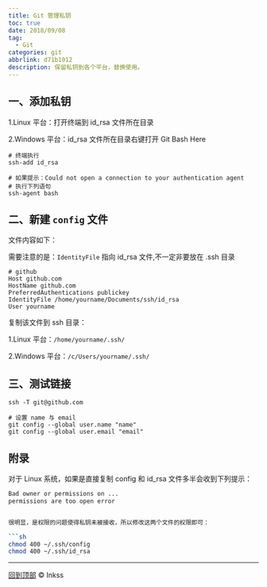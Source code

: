 ```yaml
---
title: Git 管理私钥
toc: true
date: 2018/09/08
tag:
  - Git
categories: git
abbrlink: d71b1012
description: 保留私钥到各个平台，替换使用。
---
```


## 一、添加私钥

1.Linux 平台：打开终端到 id_rsa 文件所在目录

2.Windows 平台：id_rsa 文件所在目录右键打开 Git Bash Here

```shell
# 终端执行
ssh-add id_rsa

# 如果提示：Could not open a connection to your authentication agent
# 执行下列语句
ssh-agent bash
```

## 二、新建 `config` 文件

文件内容如下：

需要注意的是：`IdentityFile` 指向 id_rsa 文件,不一定非要放在 .ssh 目录

```shell
# github
Host github.com
HostName github.com
PreferredAuthentications publickey
IdentityFile /home/yourname/Documents/ssh/id_rsa
User yourname
```

复制该文件到 ssh 目录：

1.Linux 平台：`/home/yourname/.ssh/`

2.Windows 平台：`/c/Users/yourname/.ssh/`

## 三、测试链接

```shell
ssh -T git@github.com

# 设置 name 与 email
git config --global user.name "name"
git config --global user.email "email"
```

## 附录

对于 Linux 系统，如果是直接复制 config 和 id_rsa 文件多半会收到下列提示：

```sh
Bad owner or permissions on ...
permissions are too open error


很明显，是权限的问题使得私钥未被接收，所以修改这两个文件的权限即可：

```sh
chmod 400 ~/.ssh/config
chmod 400 ~/.ssh/id_rsa
```

------

[回到顶部](#top) © Inkss
